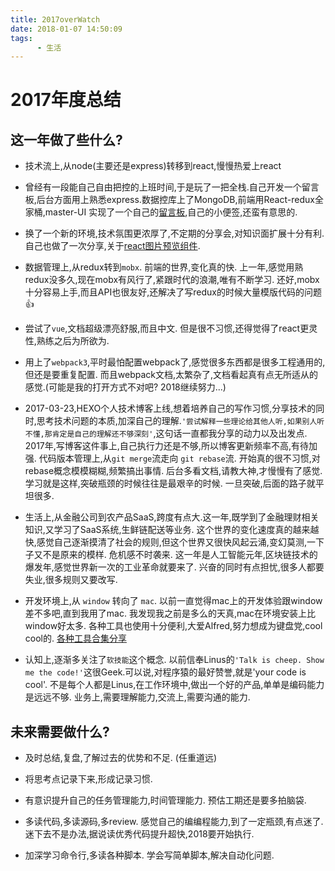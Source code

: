 ```yaml
---
title: 2017overWatch
date: 2018-01-07 14:50:09
tags: 
      - 生活
---
```

# 2017年度总结
## 这一年做了些什么?

- 技术流上,从node(主要还是express)转移到react,慢慢热爱上react

- 曾经有一段能自己自由把控的上班时间,于是玩了一把全栈.自己开发一个留言板,后台方面用上熟悉express.数据控库上了MongoDB,前端用React-redux全家桶,master-UI 实现了一个自己的[留言板](http://tofun.selfcoding.cn),自己的小便签,还蛮有意思的.

- 换了一个新的环境,技术氛围更浓厚了,不定期的分享会,对知识面扩展十分有利. 自己也做了一次分享,关于[react图片预览组件](http://selfcoding.cn/2017/10/17/ImagePreview%E7%BB%84%E4%BB%B6/).

- 数据管理上,从redux转到`mobx`. 前端的世界,变化真的快. 上一年,感觉用熟redux没多久,现在mobx有风行了,紧跟时代的浪潮,唯有不断学习.  还好,mobx十分容易上手,而且API也很友好,还解决了写redux的时候大量模版代码的问题👍


- 尝试了`vue`,文档超级漂亮舒服,而且中文. 但是很不习惯,还得觉得了react更灵性,熟练之后为所欲为.


- 用上了`webpack3`,平时最怕配置webpack了,感觉很多东西都是很多工程通用的,但还是要重复配置. 而且webpack文档,太繁杂了,文档看起真有点无所适从的感觉.(可能是我的打开方式不对吧? 2018继续努力...)

-   2017-03-23,HEXO个人技术博客上线,想着培养自己的写作习惯,分享技术的同时,思考技术问题的本质,加深自己的理解.`'尝试解释一些理论给其他人听,如果别人听不懂,那肯定是自己的理解还不够深刻'`,这句话一直都我分享的动力以及出发点. 2017年,写博客这件事上,自己执行力还是不够,所以博客更新频率不高,有待加强. 
代码版本管理上,从`git merge`流走向 `git rebase`流. 开始真的很不习惯,对rebase概念模模糊糊,频繁搞出事情.  后台多看文档,请教大神,才慢慢有了感觉.  学习就是这样,突破瓶颈的时候往往是最艰辛的时候. 一旦突破,后面的路子就平坦很多. 

- 生活上,从金融公司到农产品SaaS,跨度有点大.这一年,既学到了金融理财相关知识,又学习了SaaS系统,生鲜链配送等业务. 这个世界的变化速度真的越来越快,感觉自己逐渐摸清了社会的规则,但这个世界又很快风起云涌,变幻莫测,一下子又不是原来的模样. 危机感不时袭来. 这一年是人工智能元年,区块链技术的爆发年,感觉世界新一次的工业革命就要来了. 兴奋的同时有点担忧,很多人都要失业,很多规则又要改写.

- 开发环境上,从 `window` 转向了 `mac`. 以前一直觉得mac上的开发体验跟window差不多吧,直到我用了mac. 我发现我之前是多么的天真,mac在环境安装上比window好太多. 各种工具也使用十分便利,大爱Alfred,努力想成为键盘党,cool cool的. [各种工具合集分享](https://github.com/gmfe/Think/issues/16)

- 认知上,逐渐多关注了`软技能`这个概念. 以前信奉Linus的`'Talk is cheep. Show me the code!'`这很Geek.可以说,对程序猿的最好赞誉,就是'your code is cool'. 不是每个人都是Linus,在工作环境中,做出一个好的产品,单单是编码能力是远远不够. 业务上,需要理解能力,交流上,需要沟通的能力.  

## 未来需要做什么?

* 及时总结,复盘,了解过去的优势和不足. (任重道远)

* 将思考点记录下来,形成记录习惯.

* 有意识提升自己的任务管理能力,时间管理能力. 预估工期还是要多拍脑袋.

* 多读代码,多读源码,多review.   感觉自己的编编程能力,到了一定瓶颈,有点迷了.  迷下去不是办法,据说读优秀代码提升超快,2018要开始执行.

* 加深学习命令行,多读各种脚本. 学会写简单脚本,解决自动化问题.
